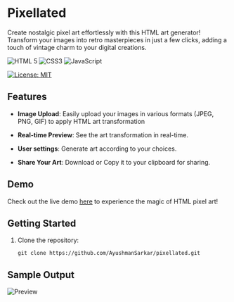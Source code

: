 # Pixellated

Create nostalgic pixel art effortlessly with this HTML art generator! Transform your images into retro masterpieces in just a few clicks, adding a touch of vintage charm to your digital creations.

![HTML 5](https://img.shields.io/badge/HTML5-E34F26?style=for-the-badge&logo=html5&logoColor=white)
![CSS3](https://img.shields.io/badge/CSS3-1572B6?style=for-the-badge&logo=css3&logoColor=white)
![JavaScript](https://img.shields.io/badge/JavaScript-F7DF1E?style=for-the-badge&logo=javascript&logoColor=black)

[![License: MIT](https://img.shields.io/badge/License-MIT-yellow.svg)](https://opensource.org/licenses/MIT)

## Features

- **Image Upload**: Easily upload your images in various formats (JPEG, PNG, GIF) to apply HTML art transformation

- **Real-time Preview**: See the art transformation in real-time.

- **User settings**: Generate art according to your choices. 

- **Share Your Art**: Download or Copy it to your clipboard for sharing.

## Demo

Check out the live demo [here](https://ayushmansarkar.github.io/ascii-art-filter/) to experience the magic of HTML pixel art!

## Getting Started

1. Clone the repository:

   ```shell
   git clone https://github.com/AyushmanSarkar/pixellated.git

## Sample Output

  ![Preview](https://cdn.discordapp.com/attachments/844842617283018752/1152455860296110080/gPE82ikCjETAAAAABJRU5ErkJggg.png)
